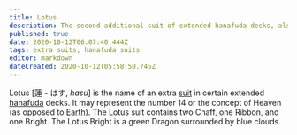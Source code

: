 ```yaml
---
title: Lotus
description: The second additional suit of extended hanafuda decks, also known as the Heaven suit
published: true
date: 2020-10-12T06:07:40.444Z
tags: extra suits, hanafuda suits
editor: markdown
dateCreated: 2020-10-12T05:58:50.745Z
---
```


Lotus [蓮 - はす, *hasu*] is the name of an extra [suit](/en/hanafuda/suits) in certain extended [hanafuda](/en/hanafuda) decks. It may represent the number 14 or the concept of Heaven (as opposed to [Earth](/en/hanafuda/suits/bamboo)). The Lotus suit contains two Chaff, one Ribbon, and one Bright. The Lotus Bright is a green Dragon surrounded by blue clouds.